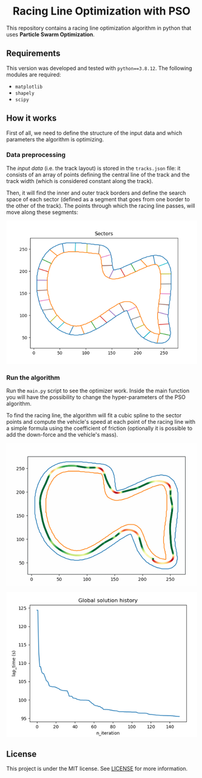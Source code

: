 <h1 align="center">Racing Line Optimization with PSO</h1>

This repository contains a racing line optimization algorithm in python that uses **Particle Swarm Optimization**.

## Requirements

This version was developed and tested with ```python==3.8.12```. The following modules are required:
* ```matplotlib```
* ```shapely```
* ```scipy``` 

## How it works

First of all, we need to define the structure of the input data and which parameters the algorithm is optimizing.

### Data preprocessing
The _input data_ (i.e. the track layout) is stored in the ```tracks.json``` file: it consists of an array of points defining the central line of the track and the track width (which is considered constant along the track).

Then, it will find the inner and outer track borders and define the search space of each sector (defined as a segment that goes from one border to the other of the track). The points through which the racing line passes, will move along these segments:

![](imgs/Sectors.png)

### Run the algorithm

Run the ```main.py``` script to see the optimizer work. Inside the main function you will have the possibility to change the hyper-parameters of the PSO algorithm.

To find the racing line, the algorithm will fit a cubic spline to the sector points and compute the vehicle's speed at each point of the racing line with a simple formula using the coefficient of friction (optionally it is possible to add the down-force and the vehicle's mass).

![](imgs/RacingLineEvolution.gif)

![](imgs/LapTimeEvolution.png)

## License

This project is under the MIT license. See [LICENSE](https://github.com/ParsaD23/MotoGP-API/blob/master/LICENSE) for more information.
